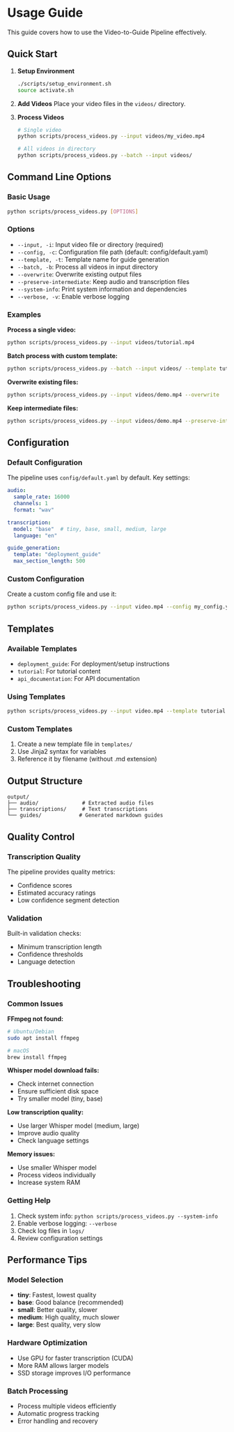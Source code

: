 # Usage Guide

This guide covers how to use the Video-to-Guide Pipeline effectively.

## Quick Start

1. **Setup Environment**
   ```bash
   ./scripts/setup_environment.sh
   source activate.sh
   ```

2. **Add Videos**
   Place your video files in the `videos/` directory.

3. **Process Videos**
   ```bash
   # Single video
   python scripts/process_videos.py --input videos/my_video.mp4
   
   # All videos in directory
   python scripts/process_videos.py --batch --input videos/
   ```

## Command Line Options

### Basic Usage
```bash
python scripts/process_videos.py [OPTIONS]
```

### Options

- `--input, -i`: Input video file or directory (required)
- `--config, -c`: Configuration file path (default: config/default.yaml)
- `--template, -t`: Template name for guide generation
- `--batch, -b`: Process all videos in input directory
- `--overwrite`: Overwrite existing output files
- `--preserve-intermediate`: Keep audio and transcription files
- `--system-info`: Print system information and dependencies
- `--verbose, -v`: Enable verbose logging

### Examples

**Process a single video:**
```bash
python scripts/process_videos.py --input videos/tutorial.mp4
```

**Batch process with custom template:**
```bash
python scripts/process_videos.py --batch --input videos/ --template tutorial
```

**Overwrite existing files:**
```bash
python scripts/process_videos.py --input videos/demo.mp4 --overwrite
```

**Keep intermediate files:**
```bash
python scripts/process_videos.py --input videos/demo.mp4 --preserve-intermediate
```

## Configuration

### Default Configuration
The pipeline uses `config/default.yaml` by default. Key settings:

```yaml
audio:
  sample_rate: 16000
  channels: 1
  format: "wav"

transcription:
  model: "base"  # tiny, base, small, medium, large
  language: "en"

guide_generation:
  template: "deployment_guide"
  max_section_length: 500
```

### Custom Configuration
Create a custom config file and use it:

```bash
python scripts/process_videos.py --input video.mp4 --config my_config.yaml
```

## Templates

### Available Templates
- `deployment_guide`: For deployment/setup instructions
- `tutorial`: For tutorial content
- `api_documentation`: For API documentation

### Using Templates
```bash
python scripts/process_videos.py --input video.mp4 --template tutorial
```

### Custom Templates
1. Create a new template file in `templates/`
2. Use Jinja2 syntax for variables
3. Reference it by filename (without .md extension)

## Output Structure

```
output/
├── audio/              # Extracted audio files
├── transcriptions/     # Text transcriptions
└── guides/            # Generated markdown guides
```

## Quality Control

### Transcription Quality
The pipeline provides quality metrics:
- Confidence scores
- Estimated accuracy ratings
- Low confidence segment detection

### Validation
Built-in validation checks:
- Minimum transcription length
- Confidence thresholds
- Language detection

## Troubleshooting

### Common Issues

**FFmpeg not found:**
```bash
# Ubuntu/Debian
sudo apt install ffmpeg

# macOS
brew install ffmpeg
```

**Whisper model download fails:**
- Check internet connection
- Ensure sufficient disk space
- Try smaller model (tiny, base)

**Low transcription quality:**
- Use larger Whisper model (medium, large)
- Improve audio quality
- Check language settings

**Memory issues:**
- Use smaller Whisper model
- Process videos individually
- Increase system RAM

### Getting Help

1. Check system info: `python scripts/process_videos.py --system-info`
2. Enable verbose logging: `--verbose`
3. Check log files in `logs/`
4. Review configuration settings

## Performance Tips

### Model Selection
- **tiny**: Fastest, lowest quality
- **base**: Good balance (recommended)
- **small**: Better quality, slower
- **medium**: High quality, much slower
- **large**: Best quality, very slow

### Hardware Optimization
- Use GPU for faster transcription (CUDA)
- More RAM allows larger models
- SSD storage improves I/O performance

### Batch Processing
- Process multiple videos efficiently
- Automatic progress tracking
- Error handling and recovery
